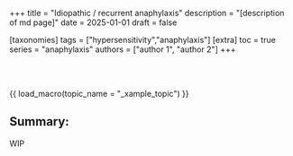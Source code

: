 +++
title = "Idiopathic / recurrent anaphylaxis"
description = "[description of md page]"
date = 2025-01-01
draft = false

[taxonomies]
tags = ["hypersensitivity","anaphylaxis"]
[extra]
toc = true
series = "anaphylaxis"
authors = ["author 1", "author 2"]
+++

</br>
</br>

{{ load_macro(topic_name = "_xample_topic") }}

## Summary:

WIP
